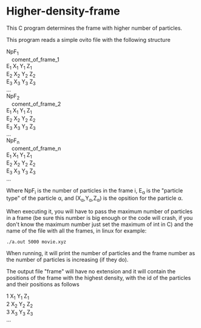 # Higher-density-frame

This C program determines the frame with higher number of particles.

This program reads a simple ovito file with the following structure

NpF<sub>1</sub>  
&emsp;coment_of_frame_1  
E<sub>1</sub> X<sub>1</sub> Y<sub>1</sub> Z<sub>1</sub>  
E<sub>2</sub> X<sub>2</sub> Y<sub>2</sub> Z<sub>2</sub>  
E<sub>3</sub> X<sub>3</sub> Y<sub>3</sub> Z<sub>3</sub>  
...  
NpF<sub>2</sub>  
&emsp;coment_of_frame_2  
E<sub>1</sub> X<sub>1</sub> Y<sub>1</sub> Z<sub>1</sub>  
E<sub>2</sub> X<sub>2</sub> Y<sub>2</sub> Z<sub>2</sub>  
E<sub>3</sub> X<sub>3</sub> Y<sub>3</sub> Z<sub>3</sub>  
...  
NpF<sub>n</sub>  
&emsp;coment_of_frame_n  
E<sub>1</sub> X<sub>1</sub> Y<sub>1</sub> Z<sub>1</sub>  
E<sub>2</sub> X<sub>2</sub> Y<sub>2</sub> Z<sub>2</sub>  
E<sub>3</sub> X<sub>3</sub> Y<sub>3</sub> Z<sub>3</sub>  
...  

Where NpF<sub>i</sub> is the number of particles in the frame i, E<sub>&alpha;</sub> is the "particle type" of the particle &alpha;, and (X<sub>&alpha;</sub>,Y<sub>&alpha;</sub>,Z<sub>&alpha;</sub>) is the opsition for the particle &alpha;.

When executing it, you will have to pass the maximum number of particles in a frame (be sure this number is big enough or the code will crash, if you don't know the maximum number just set the maximum of int in C) and the name of the file with all the frames, in linux for example:

`
./a.out 5000 movie.xyz
`

When running, it will print the number of particles and the frame number as the number of particles is increasing (if they do).

The output file "frame" will have no extension and it will contain the positions of the frame with the highest density, with the id of the particles and their positions as follows

1 X<sub>1</sub> Y<sub>1</sub> Z<sub>1</sub>  
2 X<sub>2</sub> Y<sub>2</sub> Z<sub>2</sub>  
3 X<sub>3</sub> Y<sub>3</sub> Z<sub>3</sub>  
...
